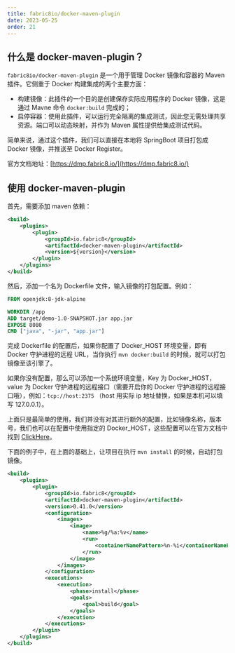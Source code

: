 ```yaml
---
title: fabric8io/docker-maven-plugin
date: 2023-05-25
order: 21
---
```


## 什么是 docker-maven-plugin？

`fabric8io/docker-maven-plugin` 是一个用于管理 Docker 镜像和容器的 Maven 插件。它侧重于 Docker 构建集成的两个主要方面：

- 构建镜像：此插件的一个目的是创建保存实际应用程序的 Docker 镜像，这是通过 Mavne 命令 `docker:build` 完成的；
- 启停容器：使用此插件，可以运行完全隔离的集成测试，因此您无需处理共享资源。端口可以动态映射，并作为 Maven 属性提供给集成测试代码。

简单来说，通过这个插件，我们可以直接在本地将 SpringBoot 项目打包成 Docker 镜像，并推送至 Docker Register。

官方文档地址：[https://dmp.fabric8.io/](https://dmp.fabric8.io/)

## 使用 docker-maven-plugin

首先，需要添加 maven 依赖：

```xml
<build>
    <plugins>
        <plugin>
            <groupId>io.fabric8</groupId>
            <artifactId>docker-maven-plugin</artifactId>
            <version>${version}</version>
        </plugin>
    </plugins>
</build>
```

然后，添加一个名为 Dockerfile 文件，输入镜像的打包配置。例如：

```Dockerfile
FROM openjdk:8-jdk-alpine

WORKDIR /app
ADD target/demo-1.0-SNAPSHOT.jar app.jar
EXPOSE 8080
CMD ["java", "-jar", "app.jar"]
```

完成 Dockerfile 的配置后，如果你配置了 Docker_HOST 环境变量，即有 Docker 守护进程的远程 URL，当你执行 `mvn docker:build` 的时候，就可以打包镜像至该引擎了。

如果你没有配置，那么可以添加一个系统环境变量，Key 为 Docker_HOST，value 为 Docker 守护进程的远程接口（需要开启你的 Docker 守护进程的远程接口哦），例如：`tcp://host:2375` （host 用实际 ip 地址替换，如果是本机可以填写 127.0.0.1）。

上面只是最简单的使用，我们并没有对其进行额外的配置，比如镜像名称，版本号，我们也可以在配置中使用指定的 Docker_HOST，这些配置可以在官方文档中找到 [ClickHere](https://dmp.fabric8.io/#global-configuration)。

下面的例子中，在上面的基础上，让项目在执行 `mvn install` 的时候，自动打包镜像。

```xml
<build>
    <plugins>
        <plugin>
            <groupId>io.fabric8</groupId>
            <artifactId>docker-maven-plugin</artifactId>
            <version>0.41.0</version>
            <configuration>
                <images>
                    <image>
                        <name>%g/%a:%v</name>
                        <run>
                            <containerNamePattern>%n-%i</containerNamePattern>
                        </run>
                    </image>
                </images>
            </configuration>
            <executions>
                <execution>
                    <phase>install</phase>
                    <goals>
                        <goal>build</goal>
                    </goals>
                </execution>
            </executions>
        </plugin>
    </plugins>
</build>
```
